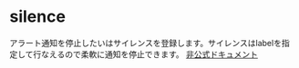 # silence
アラート通知を停止したいはサイレンスを登録します。サイレンスはlabelを指定して行なえるので柔軟に通知を停止できます。
[非公式ドキュメント](https://hawksnowlog.blogspot.com/2021/02/disable-notification-with-alertmanager.html)
